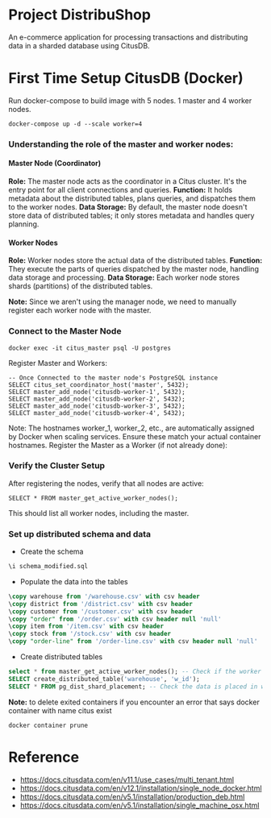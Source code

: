 # Project DistribuShop
An e-commerce application for processing transactions and distributing data in a sharded database using CitusDB.

# First Time Setup CitusDB (Docker)

Run docker-compose to build image with 5 nodes. 1 master and 4 worker nodes.
```
docker-compose up -d --scale worker=4
```

### Understanding the role of the master and worker nodes:
#### Master Node (Coordinator)
**Role:** The master node acts as the coordinator in a Citus cluster. It's the entry point for all client connections and queries.
**Function:** It holds metadata about the distributed tables, plans queries, and dispatches them to the worker nodes.
**Data Storage:** By default, the master node doesn't store data of distributed tables; it only stores metadata and handles query planning.

#### Worker Nodes
**Role:** Worker nodes store the actual data of the distributed tables.
**Function:** They execute the parts of queries dispatched by the master node, handling data storage and processing.
**Data Storage:** Each worker node stores shards (partitions) of the distributed tables.

**Note:** 
Since we aren't using the manager node, we need to manually register each worker node with the master.


### Connect to the Master Node
```
docker exec -it citus_master psql -U postgres
```

Register Master and Workers:
```
-- Once Connected to the master node's PostgreSQL instance
SELECT citus_set_coordinator_host('master', 5432);
SELECT master_add_node('citusdb-worker-1', 5432);
SELECT master_add_node('citusdb-worker-2', 5432);
SELECT master_add_node('citusdb-worker-3', 5432);
SELECT master_add_node('citusdb-worker-4', 5432);
```
Note: The hostnames worker_1, worker_2, etc., are automatically assigned by Docker when scaling services. Ensure these match your actual container hostnames.
Register the Master as a Worker (if not already done):

### Verify the Cluster Setup
After registering the nodes, verify that all nodes are active:
```
SELECT * FROM master_get_active_worker_nodes();
```
This should list all worker nodes, including the master.

### Set up distributed schema and data

- Create the schema
```sql
\i schema_modified.sql
```

- Populate the data into the tables
```sql
\copy warehouse from '/warehouse.csv' with csv header
\copy district from '/district.csv' with csv header
\copy customer from '/customer.csv' with csv header
\copy "order" from '/order.csv' with csv header null 'null'
\copy item from '/item.csv' with csv header
\copy stock from '/stock.csv' with csv header
\copy "order-line" from '/order-line.csv' with csv header null 'null'
```
- Create distributed tables
```sql
select * from master_get_active_worker_nodes(); -- Check if the worker nodes are active and connected
SELECT create_distributed_table('warehouse', 'w_id');
SELECT * FROM pg_dist_shard_placement; -- Check the data is placed in which shard
```

**Note:** to delete exited containers if you encounter an error that says docker container with name citus exist
```
docker container prune
```

# Reference
- https://docs.citusdata.com/en/v11.1/use_cases/multi_tenant.html
- https://docs.citusdata.com/en/v12.1/installation/single_node_docker.html
- https://docs.citusdata.com/en/v5.1/installation/production_deb.html
- https://docs.citusdata.com/en/v5.1/installation/single_machine_osx.html